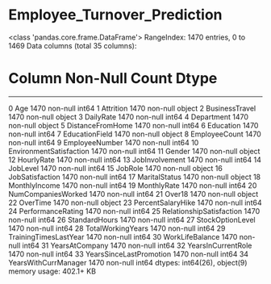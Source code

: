 # Employee_Turnover_Prediction

<class 'pandas.core.frame.DataFrame'>
RangeIndex: 1470 entries, 0 to 1469
Data columns (total 35 columns):
 #   Column                    Non-Null Count  Dtype 
---  ------                    --------------  ----- 
 0   Age                       1470 non-null   int64 
 1   Attrition                 1470 non-null   object
 2   BusinessTravel            1470 non-null   object
 3   DailyRate                 1470 non-null   int64 
 4   Department                1470 non-null   object
 5   DistanceFromHome          1470 non-null   int64 
 6   Education                 1470 non-null   int64 
 7   EducationField            1470 non-null   object
 8   EmployeeCount             1470 non-null   int64 
 9   EmployeeNumber            1470 non-null   int64 
 10  EnvironmentSatisfaction   1470 non-null   int64 
 11  Gender                    1470 non-null   object
 12  HourlyRate                1470 non-null   int64 
 13  JobInvolvement            1470 non-null   int64 
 14  JobLevel                  1470 non-null   int64 
 15  JobRole                   1470 non-null   object
 16  JobSatisfaction           1470 non-null   int64 
 17  MaritalStatus             1470 non-null   object
 18  MonthlyIncome             1470 non-null   int64 
 19  MonthlyRate               1470 non-null   int64 
 20  NumCompaniesWorked        1470 non-null   int64 
 21  Over18                    1470 non-null   object
 22  OverTime                  1470 non-null   object
 23  PercentSalaryHike         1470 non-null   int64 
 24  PerformanceRating         1470 non-null   int64 
 25  RelationshipSatisfaction  1470 non-null   int64 
 26  StandardHours             1470 non-null   int64 
 27  StockOptionLevel          1470 non-null   int64 
 28  TotalWorkingYears         1470 non-null   int64 
 29  TrainingTimesLastYear     1470 non-null   int64 
 30  WorkLifeBalance           1470 non-null   int64 
 31  YearsAtCompany            1470 non-null   int64 
 32  YearsInCurrentRole        1470 non-null   int64 
 33  YearsSinceLastPromotion   1470 non-null   int64 
 34  YearsWithCurrManager      1470 non-null   int64 
dtypes: int64(26), object(9)
memory usage: 402.1+ KB
